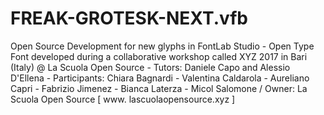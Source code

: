 # FREAK-GROTESK-NEXT.vfb
Open Source Development for new glyphs in FontLab Studio - Open Type Font developed during a collaborative workshop called XYZ 2017 in Bari (Italy) @ La Scuola Open Source - Tutors: Daniele Capo and Alessio D'Ellena - Participants: Chiara Bagnardi - Valentina Caldarola - Aureliano Capri - Fabrizio Jimenez - Bianca Laterza - Micol Salomone / Owner: La Scuola Open Source [ www. lascuolaopensource.xyz ]
